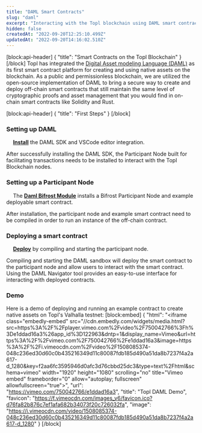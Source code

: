 ```yaml
---
title: "DAML Smart Contracts"
slug: "daml"
excerpt: "Interacting with the Topl blockchain using DAML smart contracts"
hidden: false
createdAt: "2022-09-20T12:25:10.499Z"
updatedAt: "2022-09-20T14:16:02.510Z"
---
```

[block:api-header]
{
  "title": "Smart Contracts on the Topl Blockchain"
}
[/block]
Topl has integrated the [Digital Asset modeling Language (DAML)](https://docs.daml.com/) as its first smart contract platform for creating and using native assets on the blockchain. As a public and permissionless blockchain, we are utilized the open-source implementation of DAML to bring a secure way to create and deploy off-chain smart contracts that still maintain the same level of cryptographic proofs and asset management that you would find in on-chain smart contracts like Solidity and Rust.

[block:api-header]
{
  "title": "First Steps"
}
[/block]
### Setting up DAML

&emsp; **[Install](https://docs.daml.com/getting-started/installation.html)** the DAML SDK and VSCode editor integration.

After successfully installing the DAML SDK, the Participant Node built for facilitating transactions needs to be installed to interact with the Topl Blockchain nodes.

### Setting up a Participant Node

&emsp; The **[Daml Bifrost Module](https://github.com/Topl/daml-bifrost-module)** installs a Bifrost Participant Node and example deployable smart contract.

After installation, the participant node and example smart contract need to be compiled in order to run an instance of the off-chain contract.

### Deploying a smart contract

&emsp; **[Deploy](https://github.com/Topl/daml-bifrost-module#2-compile)** by compiling and starting the participant node.

Compiling and starting the DAML sandbox will deploy the smart contract to the participant node and allow users to interact with the smart contract. Using the DAML Navigator tool provides an easy-to-use interface for interacting with deployed contracts.

### Demo
Here is a demo of deploying and running an example contract to create native assets on Topl's Valhalla testnet:
[block:embed]
{
  "html": "<iframe class=\"embedly-embed\" src=\"//cdn.embedly.com/widgets/media.html?src=https%3A%2F%2Fplayer.vimeo.com%2Fvideo%2F750042766%3Fh%3De1ddad16a3%26app_id%3D122963&dntp=1&display_name=Vimeo&url=https%3A%2F%2Fvimeo.com%2F750042766%2Fe1ddad16a3&image=https%3A%2F%2Fi.vimeocdn.com%2Fvideo%2F1508085374-048c236ed30d60c0b435216349d11c80087fdb185d490a51da8b7237f4a2a617-d_1280&key=f2aa6fc3595946d0afc3d76cbbd25dc3&type=text%2Fhtml&schema=vimeo\" width=\"1920\" height=\"1080\" scrolling=\"no\" title=\"Vimeo embed\" frameborder=\"0\" allow=\"autoplay; fullscreen\" allowfullscreen=\"true\"></iframe>",
  "url": "https://vimeo.com/750042766/e1ddad16a3",
  "title": "Topl DAML Demo",
  "favicon": "https://f.vimeocdn.com/images_v6/favicon.ico?d76fa82b876c7ef1afa682b34073f20c726032fa",
  "image": "https://i.vimeocdn.com/video/1508085374-048c236ed30d60c0b435216349d11c80087fdb185d490a51da8b7237f4a2a617-d_1280"
}
[/block]